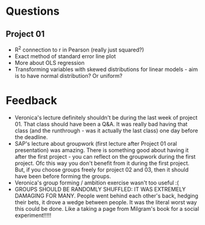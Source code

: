 # Questions

## Project 01

- R$^2$  connection to r in Pearson (really just squared?)
- Exact method of standard error line plot
- More about OLS regression
- Transforming variables with skewed distributions for linear models - aim is to have normal distribution? Or uniform?

# Feedback
- Veronica's lecture definitely shouldn't be during the last week of project 01. That class should have been a Q&A. It was really bad having that class (and the runthrough - was it actually the last class) one day before the deadline.
- SAP's lecture about groupwork (first lecture after Project 01 oral presentation) was amazing. There is something good about having it after the first project - you can reflect on the groupwork during the first project. Ofc this way you don't benefit from it during the first project. But, if you choose groups freely for project 02 and 03, then it should have been before forming the groups.
- Veronica's group forming / ambition exercise wasn't too useful :(
- GROUPS SHOULD BE RANDOMLY SHUFFLED: IT WAS EXTREMELY DAMAGING FOR MANY. People went behind each other's back, hedging their bets, it drove a wedge between people. It was the literal worst way this could be done. Like a taking a page from Milgram's book for a social experiment!!!!!